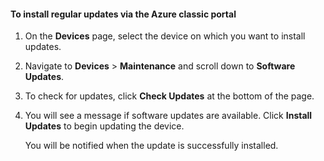 <!--author=SharS last changed: 9/17/15-->

#### To install regular updates via the Azure classic portal
1. On the **Devices** page, select the device on which you want to install updates.

2. Navigate to **Devices** > **Maintenance** and scroll down to **Software Updates**.

3. To check for updates, click **Check Updates** at the bottom of the page.

4. You will see a message if software updates are available. Click **Install Updates** to begin updating the device.

    You will be notified when the update is successfully installed.


